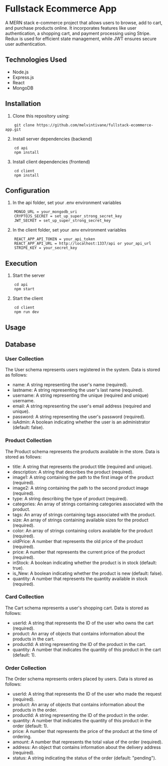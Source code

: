 # Fullstack Ecommerce App

A MERN stack e-commerce project that allows users to browse, add to cart, and purchase products online. It incorporates features like user authentication, a shopping cart, and payment processing using Stripe. Redux is used for efficient state management, while JWT ensures secure user authentication.

## Technologies Used

- Node.js
- Express.js
- React
- MongoDB

## Installation

1. Clone this repository using:
```shell
    git clone https://github.com/melvintivane/fullstack-ecommerce-app.git
```    
2. Install server dependencies (backend)
```shell
    cd api
    npm install
```

3. Install client dependencies (frontend)
```shell
    cd client
    npm install
```

## Configuration

1. In the api folder, set your .env environment variables
```shell
    MONGO_URL = your_mongodb_uri
    CRYPTOJS_SECRET = set_up_super_strong_secret_key 
    JWT_SECRET = set_up_super_strong_secret_key
```

2. In the client folder, set your .env environment variables
```shell
    REACT_APP_API_TOKEN = your_api_token
    REACT_APP_API_URL = http://localhost:1337/api or your_api_url
    STRIPE_KEY = your_secret_key
```

## Execution

1. Start the server
```shell
    cd api
    npm start
```

2. Start the client
```shell
    cd client
    npm run dev
```

## Usage

## Database

### User Collection

The User schema represents users registered in the system. Data is stored as follows:

- name: A string representing the user's name (required).
- lastname: A string representing the user's last name (required).
- username: A string representing the unique (required and unique) username.
- email: A string representing the user's email address (required and unique).
- password: A string representing the user's password (required).
- isAdmin: A boolean indicating whether the user is an administrator (default: false).

### Product Collection

The Product schema represents the products available in the store. Data is stored as follows:

- title: A string that represents the product title (required and unique).
- description: A string that describes the product (required).
- image1: A string containing the path to the first image of the product (required).
- image2: A string containing the path to the second product image (required).
- type: A string describing the type of product (required).
- categories: An array of strings containing categories associated with the product.
- tags: An array of strings containing tags associated with the product.
- size: An array of strings containing available sizes for the product (required).
- color: An array of strings containing colors available for the product (required).
- oldPrice: A number that represents the old price of the product (required).
- price: A number that represents the current price of the product (required).
- inStock: A boolean indicating whether the product is in stock (default: true).
- is_New: A boolean indicating whether the product is new (default: false).
- quantity: A number that represents the quantity available in stock (required).

### Card Collection

The Cart schema represents a user's shopping cart. Data is stored as follows:

- userId: A string that represents the ID of the user who owns the cart (required).
- product: An array of objects that contains information about the products in the cart.
- productId: A string representing the ID of the product in the cart.
- quantity: A number that indicates the quantity of this product in the cart (default: 1).

### Order Collection

The Order schema represents orders placed by users. Data is stored as follows:

- userId: A string that represents the ID of the user who made the request (required).
- product: An array of objects that contains information about the products in the order.
- productId: A string representing the ID of the product in the order.
- quantity: A number that indicates the quantity of this product in the order (default: 1).
- price: A number that represents the price of the product at the time of ordering.
- amount: A number that represents the total value of the order (required).
- address: An object that contains information about the delivery address (required).
- status: A string indicating the status of the order (default: "pending").
